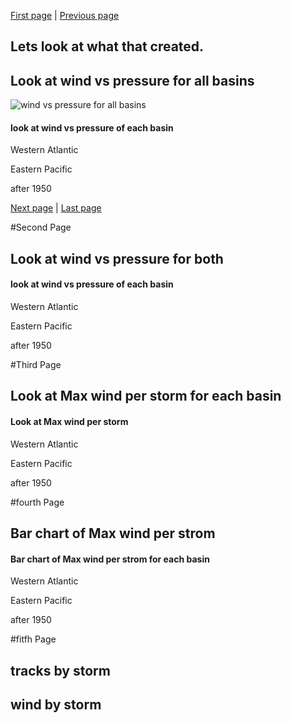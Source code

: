 
[First page](start.md) | [Previous page](2nd.md)
## Lets look at what that created.

## Look at wind vs pressure for all basins
![wind vs pressure for all basins](560-prez/blob/master/charts/all_scatter_pressure_wind.png?raw=true)

#### look at wind vs pressure of each basin
Western Atlantic


Eastern Pacific

after 1950




[Next page](4th.md) | [Last page](last.md)

#Second Page
## Look at wind vs pressure for both


#### look at wind vs pressure of each basin
Western Atlantic


Eastern Pacific

after 1950


#Third Page
## Look at Max wind per storm for each basin

#### Look at Max wind per storm
Western Atlantic


Eastern Pacific

after 1950


#fourth Page
## Bar chart of Max wind per strom

#### Bar chart of Max wind per strom for each basin
Western Atlantic


Eastern Pacific


after 1950


#fitfh Page
## tracks by storm

## wind by storm
